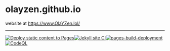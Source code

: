# olayzen.github.io
website at https://www.OlaYZen.lol/

---

[![Deploy static content to Pages](https://github.com/OlaYZen/olayzen.github.io/actions/workflows/static.yml/badge.svg)](https://github.com/OlaYZen/olayzen.github.io/actions/workflows/static.yml)[![Jekyll site CI](https://github.com/OlaYZen/olayzen.github.io/actions/workflows/jekyll-docker.yml/badge.svg)](https://github.com/OlaYZen/olayzen.github.io/actions/workflows/jekyll-docker.yml)[![pages-build-deployment](https://github.com/OlaYZen/olayzen.github.io/actions/workflows/pages/pages-build-deployment/badge.svg)](https://github.com/OlaYZen/olayzen.github.io/actions/workflows/pages/pages-build-deployment)[![CodeQL](https://github.com/OlaYZen/olayzen.github.io/actions/workflows/codeql-analysis.yml/badge.svg)](https://github.com/OlaYZen/olayzen.github.io/actions/workflows/codeql-analysis.yml)
